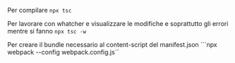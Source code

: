 Per compilare
```npx tsc```

Per lavorare con whatcher e visualizzare le modifiche e soprattutto gli errori mentre si fanno
```npx tsc -w```

Per creare il bundle necessario al content-script del manifest.json
```npx webpack --config webpack.config.js``